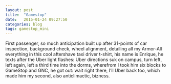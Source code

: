```yaml
---
layout: post
title:  "Gamestop"
date:   2015-01-24 09:27:50
categories: blog
tags: gamestop_mini
---
```

First passenger, so much anticipation built up after 31-points of car inspection, background check, wheel alignment, detailing all my Armor-All everything in this cool aftershave taxi driver t-shirt, his name is Enrique, he texts after the Uber light flashes:  Uber directions suk on campus, turn left, left again, left a third time into the dorms, wherefrom I took him six blocks to GameStop and GNC, he got out: wait right there, I’ll Uber back too, which made him my second, also anticlimactic, bizness.
